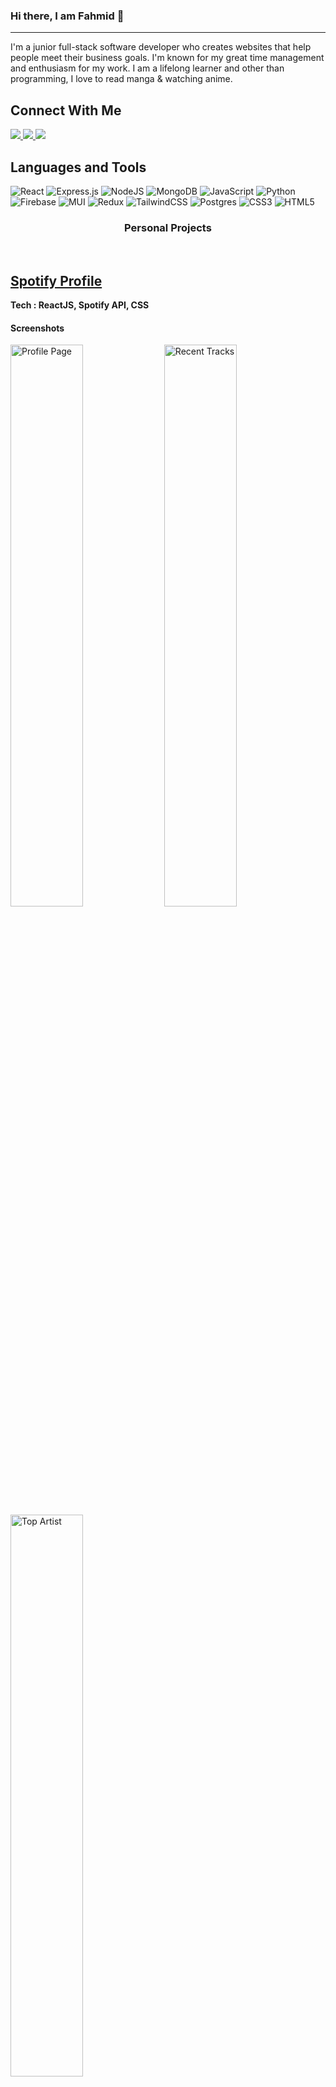 ### Hi there, I am Fahmid 👋

---

I'm a junior full-stack software developer who creates websites that help people meet their business goals. I'm known for my great time management and enthusiasm for my work. I am a lifelong learner and other than programming, I love to read manga & watching anime.

<h2>Connect With Me</h2>



<a href="mailto:fahmidsakib97@gmail.com">
  <img src="https://img.shields.io/badge/Gmail-D14836?style=for-the-badge&logo=gmail&logoColor=white">
</a> 
<a href="https://linkedin.com/in/fahmidsakib">
  <img src="https://img.shields.io/badge/Linkedin-0A66C2?style=for-the-badge&logo=linkedin&logoColor=white">
</a> 

<a href="https://twitter.com/fahmidsakib">
  <img src="https://img.shields.io/badge/Twitter-1DA1F2?style=for-the-badge&logo=twitter&logoColor=white">
</a> 


## Languages and Tools

![React](https://img.shields.io/badge/react-%2320232a.svg?style=for-the-badge&logo=react&logoColor=%2361DAFB) 
![Express.js](https://img.shields.io/badge/express.js-%23404d59.svg?style=for-the-badge&logo=express&logoColor=%2361DAFB) 
![NodeJS](https://img.shields.io/badge/node.js-6DA55F?style=for-the-badge&logo=node.js&logoColor=white) 
![MongoDB](https://img.shields.io/badge/MongoDB-%234ea94b.svg?style=for-the-badge&logo=mongodb&logoColor=white) 
![JavaScript](https://img.shields.io/badge/javascript-%23323330.svg?style=for-the-badge&logo=javascript&logoColor=%23F7DF1E) 
![Python](https://img.shields.io/badge/python-3670A0?style=for-the-badge&logo=python&logoColor=ffdd54) 
![Firebase](https://img.shields.io/badge/firebase-%23039BE5.svg?style=for-the-badge&logo=firebase) 
![MUI](https://img.shields.io/badge/MUI-%230081CB.svg?style=for-the-badge&logo=material-ui&logoColor=white) 
![Redux](https://img.shields.io/badge/redux-%23593d88.svg?style=for-the-badge&logo=redux&logoColor=white) 
![TailwindCSS](https://img.shields.io/badge/tailwindcss-%2338B2AC.svg?style=for-the-badge&logo=tailwind-css&logoColor=white) 
![Postgres](https://img.shields.io/badge/postgres-%23316192.svg?style=for-the-badge&logo=postgresql&logoColor=white) 
![CSS3](https://img.shields.io/badge/css3-%231572B6.svg?style=for-the-badge&logo=css3&logoColor=white) 
![HTML5](https://img.shields.io/badge/html5-%23E34F26.svg?style=for-the-badge&logo=html5&logoColor=white) 


### <p align=center >Personal Projects</p>
<br/>

## <a href="https://spotify-profile-fahmid.vercel.app/">Spotify Profile</a>
**Tech : ReactJS, Spotify API, CSS**

#### Screenshots
<div style="dispaly: flex: justify-content: center">
<img src = "https://user-images.githubusercontent.com/70453428/193205274-ec4a7797-2cfc-4367-859a-107cc1f1a60d.png" alt = "Profile Page" width="48%"/> 
<img src = "https://user-images.githubusercontent.com/70453428/193205376-2c82520f-027e-4542-a548-0def0cb35b12.png" alt = "Recent Tracks" width= "48%"/> 
<img src = "https://user-images.githubusercontent.com/70453428/193205560-60348396-fb08-45f9-8ef3-7eccbbb43a0e.png" alt = "Top Artist" width= "48%"/>
 </div>
 <br/>
 
 
 ## <a href="https://kahoot-fs.vercel.app/">Kahoot</a>
**Tech : ReactJS, MUI, Socket**

#### Screenshots
<div style="dispaly: flex: justify-content: center">
<img src = "https://user-images.githubusercontent.com/70453428/193206213-28edc846-8e9d-4374-aa1d-c444583dc592.png" alt = "Login Page" width="48%"/> 
<img src = "https://user-images.githubusercontent.com/70453428/193206312-b999d935-49ec-4ef8-86e7-f3813218dbdb.png" alt = "Home" width= "48%"/> 
<img src = "https://user-images.githubusercontent.com/70453428/193206650-c63d79e3-4232-4412-8dfa-553c3827d133.png" alt = "Edit Quiz" width= "48%"/>
<img src = "https://user-images.githubusercontent.com/70453428/193207082-ba695725-144e-4dd9-af0a-54823242356b.png" alt = "Playing" width= "48%"/>
 </div>
 <br/>



 ## <a href="https://tictactoe-frs.netlify.app/">TicTacToe</a>
**Tech : ReactJS, Socket**

#### Screenshots
<div style="dispaly: flex: justify-content: center">
<img src = "https://user-images.githubusercontent.com/70453428/193208253-f66eff3f-0a9a-4f19-82d6-7106b74e7481.png" alt = "Home Page" width="48%"/> 
<img src = "https://user-images.githubusercontent.com/70453428/193208445-fca5a5b7-dcf9-459e-acfe-82debea8f02e.png" alt = "Waiting" width= "48%"/> 
<img src = "https://user-images.githubusercontent.com/70453428/193208551-61738d81-5039-49a8-a58d-477ae39d4988.png" alt = "Playing" width= "48%"/>
<img src = "https://user-images.githubusercontent.com/70453428/193208749-2a2ac0f7-8ee9-4621-87c5-e44174f147ae.png" alt = "Winning" width= "48%"/>
 </div>
 <br/>


## Education
###  McLaren College
- **Program: Full Stack Online Course**
- **Period: June 2022 - September 2022 (3 Months)**
 
This was a full-time online course focused on web development using MERN stack.

[More detailed curriculum](https://mclarencollege.in/course-module/)


###  Brac University
- **Program: Bachelor of Science in Computer Science & Engineering**
- **Period:  May 2017 - September 2021**
 
 
 ---

## My Stats

![Top Langs](https://github-readme-stats.vercel.app/api/top-langs/?username=fahmidsakib&theme=nord&hide=TeX&layout=compact) 

![Code Wars](https://www.codewars.com/users/fahmidsakib/badges/large)

![GitHub Streak](https://github-readme-streak-stats.herokuapp.com/?user=fahmidsakib&theme=nord&hide_border=false)  

![Visitor Badge](https://visitor-badge.laobi.icu/badge?page_id=fahmidsakib.fahmidsakib)


## Stats

<img src="https://github-readme-stats.vercel.app/api?username=fahmidsakib&theme=nightowl&hide_border=false&include_all_commits=false&count_private=true" alt="fahmidsakib" />

<img  src="https://github-readme-streak-stats.herokuapp.com/?user=fahmidsakib&theme=nightowl&hide_border=false" alt="fahmidsakib" />

<img  src="https://github-readme-stats.vercel.app/api/top-langs/?username=fahmidsakib&theme=nightowl&hide_border=false&include_all_commits=true&count_private=true&layout=compact" alt="fahmidsakib" />
